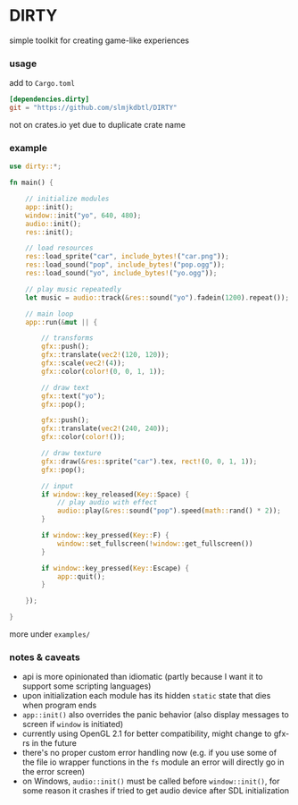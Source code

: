 # DIRTY
simple toolkit for creating game-like experiences

### usage
add to `Cargo.toml`
```toml
[dependencies.dirty]
git = "https://github.com/slmjkdbtl/DIRTY"
```
not on crates.io yet due to duplicate crate name

### example
```rust
use dirty::*;

fn main() {

	// initialize modules
	app::init();
	window::init("yo", 640, 480);
	audio::init();
	res::init();

	// load resources
	res::load_sprite("car", include_bytes!("car.png"));
	res::load_sound("pop", include_bytes!("pop.ogg"));
	res::load_sound("yo", include_bytes!("yo.ogg"));

	// play music repeatedly
	let music = audio::track(&res::sound("yo").fadein(1200).repeat());

	// main loop
	app::run(&mut || {

		// transforms
		gfx::push();
		gfx::translate(vec2!(120, 120));
		gfx::scale(vec2!(4));
		gfx::color(color!(0, 0, 1, 1));

		// draw text
		gfx::text("yo");
		gfx::pop();

		gfx::push();
		gfx::translate(vec2!(240, 240));
		gfx::color(color!());

		// draw texture
		gfx::draw(&res::sprite("car").tex, rect!(0, 0, 1, 1));
		gfx::pop();

		// input
		if window::key_released(Key::Space) {
			// play audio with effect
			audio::play(&res::sound("pop").speed(math::rand() * 2));
		}

		if window::key_pressed(Key::F) {
			window::set_fullscreen(!window::get_fullscreen())
		}

		if window::key_pressed(Key::Escape) {
			app::quit();
		}

	});

}
```
more under `examples/`

### notes & caveats

- api is more opinionated than idiomatic (partly because I want it to support some scripting languages)
- upon initialization each module has its hidden `static` state that dies when program ends
- `app::init()` also overrides the panic behavior (also display messages to screen if `window` is initiated)
- currently using OpenGL 2.1 for better compatibility, might change to gfx-rs in the future
- there's no proper custom error handling now (e.g. if you use some of the file io wrapper functions in the `fs` module an error will directly go in the error screen)
- on Windows, `audio::init()` must be called before `window::init()`, for some reason it crashes if tried to get audio device after SDL initialization

